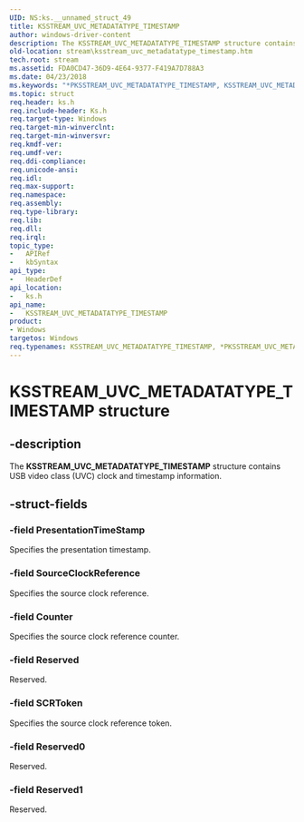 ```yaml
---
UID: NS:ks.__unnamed_struct_49
title: KSSTREAM_UVC_METADATATYPE_TIMESTAMP
author: windows-driver-content
description: The KSSTREAM_UVC_METADATATYPE_TIMESTAMP structure contains USB video class (UVC) clock and timestamp information.
old-location: stream\ksstream_uvc_metadatatype_timestamp.htm
tech.root: stream
ms.assetid: FDA0CD47-36D9-4E64-9377-F419A7D788A3
ms.date: 04/23/2018
ms.keywords: "*PKSSTREAM_UVC_METADATATYPE_TIMESTAMP, KSSTREAM_UVC_METADATATYPE_TIMESTAMP, KSSTREAM_UVC_METADATATYPE_TIMESTAMP structure [Streaming Media Devices], PKSSTREAM_UVC_METADATATYPE_TIMESTAMP, PKSSTREAM_UVC_METADATATYPE_TIMESTAMP structure pointer [Streaming Media Devices], ks/KSSTREAM_UVC_METADATATYPE_TIMESTAMP, ks/PKSSTREAM_UVC_METADATATYPE_TIMESTAMP, stream.ksstream_uvc_metadatatype_timestamp"
ms.topic: struct
req.header: ks.h
req.include-header: Ks.h
req.target-type: Windows
req.target-min-winverclnt: 
req.target-min-winversvr: 
req.kmdf-ver: 
req.umdf-ver: 
req.ddi-compliance: 
req.unicode-ansi: 
req.idl: 
req.max-support: 
req.namespace: 
req.assembly: 
req.type-library: 
req.lib: 
req.dll: 
req.irql: 
topic_type:
-	APIRef
-	kbSyntax
api_type:
-	HeaderDef
api_location:
-	ks.h
api_name:
-	KSSTREAM_UVC_METADATATYPE_TIMESTAMP
product:
- Windows
targetos: Windows
req.typenames: KSSTREAM_UVC_METADATATYPE_TIMESTAMP, *PKSSTREAM_UVC_METADATATYPE_TIMESTAMP
---
```


# KSSTREAM_UVC_METADATATYPE_TIMESTAMP structure


## -description


The <b>KSSTREAM_UVC_METADATATYPE_TIMESTAMP</b> structure contains USB video class (UVC) clock and timestamp information.


## -struct-fields




### -field PresentationTimeStamp

Specifies the presentation timestamp.


### -field SourceClockReference

Specifies the source clock reference.


### -field Counter

Specifies the source clock reference counter.


### -field Reserved

Reserved.


### -field SCRToken

Specifies the source clock reference token.


### -field Reserved0

Reserved.


### -field Reserved1

Reserved.

